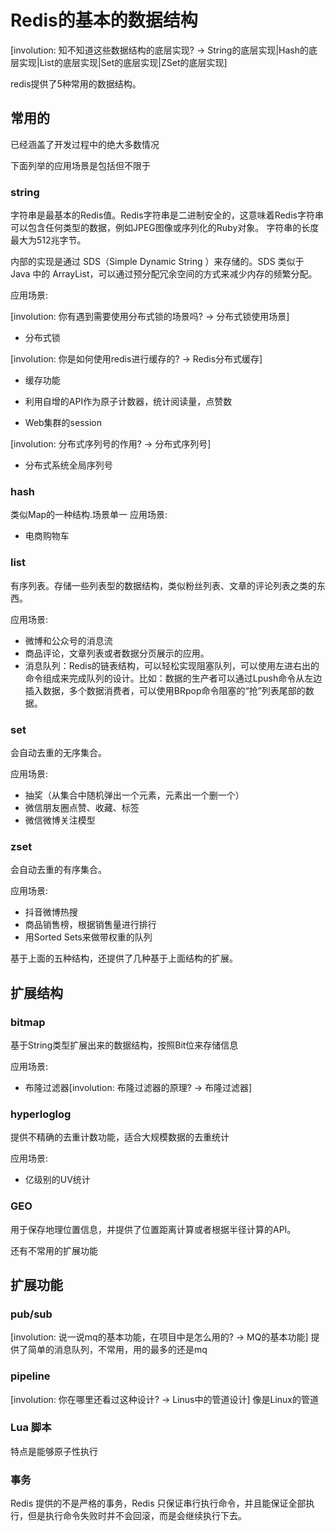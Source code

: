 # Redis的基本的数据结构

[involution: 知不知道这些数据结构的底层实现? -> String的底层实现|Hash的底层实现|List的底层实现|Set的底层实现|ZSet的底层实现]

redis提供了5种常用的数据结构。

## 常用的

已经涵盖了开发过程中的绝大多数情况

下面列举的应用场景是包括但不限于

### string

字符串是最基本的Redis值。Redis字符串是二进制安全的，这意味着Redis字符串可以包含任何类型的数据，例如JPEG图像或序列化的Ruby对象。 字符串的长度最大为512兆字节。

内部的实现是通过 SDS（Simple Dynamic String ）来存储的。SDS 类似于 Java 中的 ArrayList，可以通过预分配冗余空间的方式来减少内存的频繁分配。

应用场景:

[involution: 你有遇到需要使用分布式锁的场景吗? -> 分布式锁使用场景]

+ 分布式锁

[involution: 你是如何使用redis进行缓存的? -> Redis分布式缓存]

+ 缓存功能

+ 利用自增的API作为原子计数器，统计阅读量，点赞数
+ Web集群的session

[involution: 分布式序列号的作用? -> 分布式序列号]

+ 分布式系统全局序列号

### hash

类似Map的一种结构.场景单一 应用场景:

+ 电商购物车

### list

有序列表。存储一些列表型的数据结构，类似粉丝列表、文章的评论列表之类的东西。

应用场景:

+ 微博和公众号的消息流
+ 商品评论，文章列表或者数据分页展示的应用。
+ 消息队列：Redis的链表结构，可以轻松实现阻塞队列，可以使用左进右出的命令组成来完成队列的设计。比如：数据的生产者可以通过Lpush命令从左边插入数据，多个数据消费者，可以使用BRpop命令阻塞的“抢”列表尾部的数据。

### set

会自动去重的无序集合。

应用场景:

+ 抽奖（从集合中随机弹出一个元素，元素出一个删一个）
+ 微信朋友圈点赞、收藏、标签
+ 微信微博关注模型

### zset

会自动去重的有序集合。

应用场景:

+ 抖音微博热搜
+ 商品销售榜，根据销售量进行排行
+ 用Sorted Sets来做带权重的队列

基于上面的五种结构，还提供了几种基于上面结构的扩展。

## 扩展结构

### bitmap

基于String类型扩展出来的数据结构，按照Bit位来存储信息

应用场景:

+ 布隆过滤器[involution: 布隆过滤器的原理? -> 布隆过滤器]

### hyperloglog

提供不精确的去重计数功能，适合大规模数据的去重统计

应用场景:

+ 亿级别的UV统计

### GEO

用于保存地理位置信息，并提供了位置距离计算或者根据半径计算的API。

还有不常用的扩展功能

## 扩展功能

### pub/sub

[involution: 说一说mq的基本功能，在项目中是怎么用的? -> MQ的基本功能]
提供了简单的消息队列，不常用，用的最多的还是mq

### pipeline

[involution: 你在哪里还看过这种设计? -> Linus中的管道设计]
像是Linux的管道

### Lua 脚本

特点是能够原子性执行

### 事务

Redis 提供的不是严格的事务，Redis 只保证串行执行命令，并且能保证全部执行，但是执行命令失败时并不会回滚，而是会继续执行下去。

